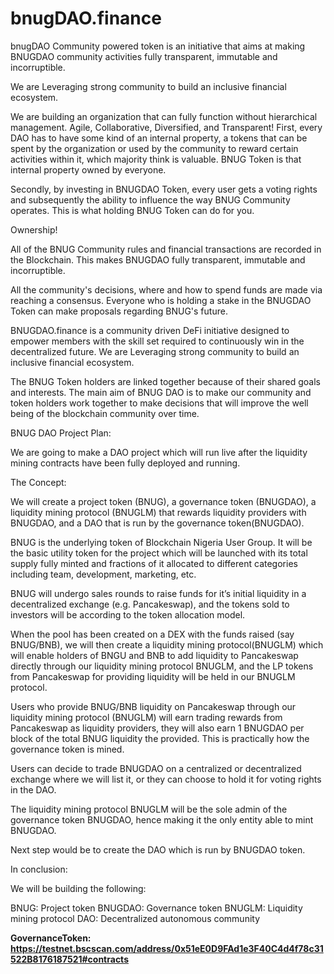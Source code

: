 # bnugDAO.finance
bnugDAO Community powered token is an initiative that aims at making BNUGDAO community activities fully transparent, immutable and incorruptible.

We are Leveraging strong community to build an inclusive financial ecosystem. 

We are building an organization that can fully function without hierarchical management. Agile, Collaborative, Diversified, and Transparent!
First, every DAO has to have some kind of an internal property, a tokens that can be spent by the organization or used by the community to reward certain activities within it, which majority think is valuable. 
BNUG Token is that internal property owned by everyone. 

Secondly, by investing in  BNUGDAO Token, every user gets a voting rights and subsequently the ability to influence the way BNUG Community operates. 
This is what holding BNUG Token can do for you. 

Ownership!

All of the BNUG Community rules and financial transactions are recorded in the Blockchain. 
This makes BNUGDAO fully transparent, immutable and incorruptible.

All the community's decisions, where and how to spend funds are made via reaching a consensus. 
Everyone who is holding a stake in the BNUGDAO Token can make proposals regarding BNUG's future.

BNUGDAO.finance is a community driven DeFi initiative designed to empower members with the skill set required to continuously win in the decentralized future. We are Leveraging strong community to build an inclusive financial ecosystem.  

The BNUG Token holders are linked together because of their shared goals and interests. 
The main aim of BNUG DAO is to make our community and token holders work together to make decisions that will improve the well being of the blockchain community over time. 

BNUG DAO Project Plan:

We are going to make a DAO project which will run live after the liquidity mining contracts have been fully deployed and running.

The Concept:

We will create a project token (BNUG), a governance token (BNUGDAO), a liquidity mining protocol (BNUGLM) that rewards liquidity providers with BNUGDAO, and a DAO that is run by the governance token(BNUGDAO). 

BNUG is the underlying token of Blockchain Nigeria User Group. It will be the basic utility token for the project which will be launched with its total supply fully minted and fractions of it allocated to different categories including team, development, marketing, etc.

BNUG will undergo sales rounds to raise funds for it’s initial liquidity in a decentralized exchange (e.g. Pancakeswap), and the tokens sold to investors will be according to the token allocation model. 

When the pool has been created on a DEX with the funds raised (say BNUG/BNB), we will then create a liquidity mining protocol(BNUGLM) which will enable holders of BNGU and BNB to add liquidity to Pancakeswap directly through our liquidity mining protocol BNUGLM, and the LP tokens from Pancakeswap for providing liquidity will be held in our BNUGLM protocol.

Users who provide BNUG/BNB liquidity on Pancakeswap through our liquidity mining protocol (BNUGLM) will earn trading rewards from Pancakeswap as liquidity providers, they will also earn 1 BNUGDAO per block of the total BNUG liquidity the provided. This is practically how the governance token is mined.

Users can decide to trade BNUGDAO on a centralized or decentralized exchange where we will list it, or they can choose to hold it for voting rights in the DAO.

The liquidity mining protocol BNUGLM will be the sole admin of the governance token BNUGDAO, hence making it the only entity able to mint BNUGDAO.

Next step would be to create the DAO which is run by BNUGDAO token.

In conclusion:

We will be building the following:

BNUG: Project token
BNUGDAO: Governance token
BNUGLM: Liquidity mining protocol
DAO: Decentralized autonomous community



**GovernanceToken: https://testnet.bscscan.com/address/0x51eE0D9FAd1e3F40C4d4f78c31522B8176187521#contracts**

